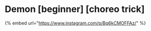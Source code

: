 # Demon \[beginner] \[choreo trick]

{% embed url="https://www.instagram.com/p/Bq6kCMOFFAz/" %}

##

